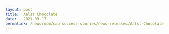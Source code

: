 ```yaml
---
layout: post
title:  Aalst Chocolate
date:   2021-09-17
permalink: /newsroom/cab-success-stories/news-releases/Aalst-Chocolate
---
```

